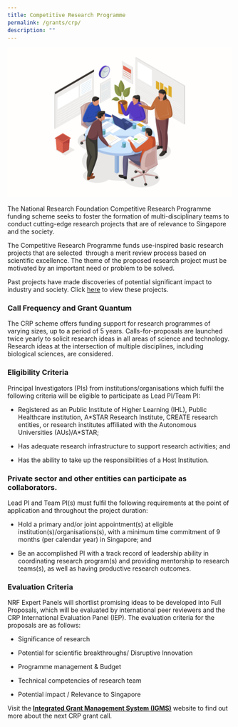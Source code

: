 ```yaml
---
title: Competitive Research Programme
permalink: /grants/crp/
description: ""
---
```

![](/images/Grants/team%20meeting%20isometric%20illustration.jpg)

The National Research Foundation Competitive Research Programme funding scheme seeks to foster the formation of multi-disciplinary teams to conduct cutting-edge research projects that are of relevance to Singapore and the society.    
  
The Competitive Research Programme funds use-inspired basic research projects that are selected  through a merit review process based on scientific excellence. The theme of the proposed research project must be motivated by an important need or problem to be solved.  
  
Past projects have made discoveries of potential significant impact to industry and society. Click [here](https://go.gov.sg/crp-awarded-28thcall) to view these projects.

### Call Frequency and Grant Quantum

The CRP scheme offers funding support for research programmes of varying sizes, up to a period of 5 years. Calls-for-proposals are launched twice yearly to solicit research ideas in all areas of science and technology. Research ideas at the intersection of multiple disciplines, including biological sciences, are considered.

### Eligibility Criteria

Principal Investigators (PIs) from institutions/organisations which fulfil the following criteria will be eligible to participate as Lead PI/Team PI:

*   Registered as an Public Institute of Higher Learning (IHL), Public Healthcare institution, A\*STAR Research Institute, CREATE research entities, or research institutes affiliated with the Autonomous Universities (AUs)/A\*STAR;
    
*   Has adequate research infrastructure to support research activities; and
    
*   Has the ability to take up the responsibilities of a Host Institution.

### Private sector and other entities can participate as collaborators.  
  
Lead PI and Team PI(s) must fulfil the following requirements at the point of application and throughout the project duration:

*   Hold a primary and/or joint appointment(s) at eligible institution(s)/organisations(s), with a minimum time commitment of 9 months (per calendar year) in Singapore; and

*   Be an accomplished PI with a track record of leadership ability in coordinating research program(s) and providing mentorship to research teams(s), as well as having productive research outcomes.

### Evaluation Criteria

NRF Expert Panels will shortlist promising ideas to be developed into Full Proposals, which will be evaluated by international peer reviewers and the CRP International Evaluation Panel (IEP). The evaluation criteria for the proposals are as follows:

*   Significance of research

*   Potential for scientific breakthroughs/ Disruptive Innovation

*   Programme management & Budget

*   Technical competencies of research team

*   Potential impact / Relevance to Singapore

Visit the **[Integrated Grant Management System (IGMS)](https://researchgrant.gov.sg/pages/index.aspx)** website to find out more about the next CRP grant call.